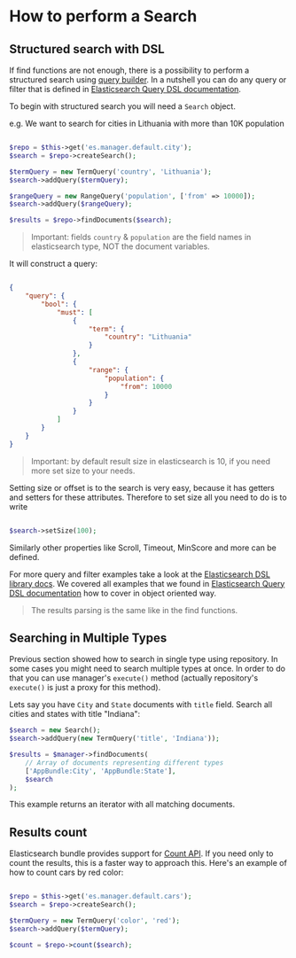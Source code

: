 # How to perform a Search

## Structured search with DSL

If find functions are not enough, there is a possibility to perform a structured search using [query builder](https://github.com/ongr-io/ElasticsearchDSL). In a nutshell you can do any query or filter that is defined in [Elasticsearch Query DSL documentation](https://www.elastic.co/guide/en/elasticsearch/reference/current/query-dsl.html).

To begin with structured search you will need a `Search` object.

e.g. We want to search for cities in Lithuania with more than 10K population

```php

$repo = $this->get('es.manager.default.city');
$search = $repo->createSearch();

$termQuery = new TermQuery('country', 'Lithuania');
$search->addQuery($termQuery);

$rangeQuery = new RangeQuery('population', ['from' => 10000]);
$search->addQuery($rangeQuery);

$results = $repo->findDocuments($search);

```

> Important: fields `country` & `population` are the field names in elasticsearch type, NOT the document variables.

It will construct a query:

```json

{
    "query": {
        "bool": {
            "must": [
                {
                    "term": {
                        "country": "Lithuania"
                    }
                },
                {
                    "range": {
                        "population": {
                            "from": 10000
                        }
                    }
                }
            ]
        }
    }
}

```

> Important: by default result size in elasticsearch is 10, if you need more set size to your needs.

Setting size or offset is to the search is very easy, because it has getters and setters for these attributes. Therefore to set size all you need to do is to write

```php

$search->setSize(100);

```

Similarly other properties like Scroll, Timeout, MinScore and more can be defined.

For more query and filter examples take a look at the [Elasticsearch DSL library docs](https://github.com/ongr-io/ElasticsearchDSL/blob/master/docs/index.md). We covered all examples that we found in [Elasticsearch Query DSL documentation](https://www.elastic.co/guide/en/elasticsearch/reference/current/query-dsl.html) how to cover in object oriented way.

> The results parsing is the same like in the find functions.

## Searching in Multiple Types

Previous section showed how to search in single type using repository. In some
cases you might need to search multiple types at once. In order to do that you
can use manager's `execute()` method (actually repository's `execute()` is just
a proxy for this method).

Lets say you have `City` and `State` documents with `title` field. Search all
cities and states with title "Indiana":

```php
$search = new Search();
$search->addQuery(new TermQuery('title', 'Indiana'));

$results = $manager->findDocuments(
    // Array of documents representing different types
    ['AppBundle:City', 'AppBundle:State'], 
    $search
);
```

This example returns an iterator with all matching documents.

## Results count

Elasticsearch bundle provides support for [Count API](https://www.elastic.co/guide/en/elasticsearch/reference/current/search-count.html). If you need only to count the results, this is a faster way to approach this. Here's an example of how to count cars by red color:

```php

$repo = $this->get('es.manager.default.cars');
$search = $repo->createSearch();

$termQuery = new TermQuery('color', 'red');
$search->addQuery($termQuery);

$count = $repo->count($search);

```
